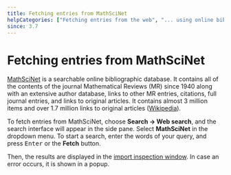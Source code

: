 ```yaml
---
title: Fetching entries from MathSciNet
helpCategories: ["Fetching entries from the web", "... using online bibliographic database"]
since: 3.7
---
```


# Fetching entries from MathSciNet

[MathSciNet](http://www.ams.org/mathscinet/) is a searchable online bibliographic database. It contains all of the contents of the journal Mathematical Reviews (MR) since 1940 along with an extensive author database, links to other MR entries, citations, full journal entries, and links to original articles.
It contains almost 3 million items and over 1.7 million links to original articles ([Wikipedia](https://en.wikipedia.org/wiki/MathSciNet)).

To fetch entries from MathSciNet, choose **Search → Web search**, and the search interface will appear in the side pane.
Select **MathSciNet** in the dropdown menu.
To start a search, enter the words of your query, and press <kbd>Enter</kbd> or the **Fetch** button.

Then, the results are displayed in the [import inspection window](ImportInspectionDialog).
In case an error occurs, it is shown in a popup.
